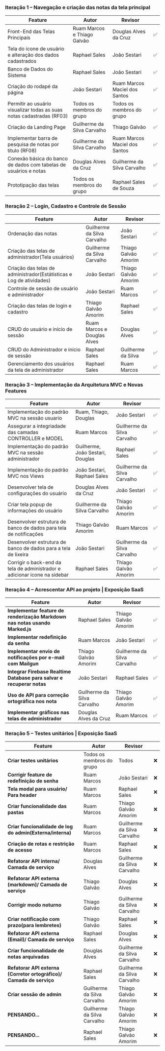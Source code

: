 ### Iteração 1 – Navegação e criação das notas da tela principal

| Feature                                                                                          | Autor                          | Revisor                        |   |
|--------------------------------------------------------------------------------------------------|--------------------------------|--------------------------------|---|
| Front-End das Telas Principais                                                                   | Ruam Marcos e Thiago Galvão    | Douglas Alves da Cruz          |✅|
| Tela do icone de usuário e alteração dos dados cadastrados                                       | Raphael Sales                  | João Sestari                   |✅|
| Banco de Dados do Sistema                                                                        | Raphael Sales                  | João Sestari                   |✅|
| Criação do rodapé da página                                                                      | João Sestari                   | Ruam Marcos Maciel dos Santos  |✅|
| Permitir ao usuário visualizar todas as suas notas cadastradas (RF03)                            | Todos os membros do grupo      | Todos os membros do grupo      |✅|
| Criação da Landing Page                                                                          | Guilherme da Silva Carvalho    | Thiago Galvão                  |✅|
| Implementar barra de pesquisa de notas por título (RF08)                                         | Guilherme da Silva Carvalho    | Ruam Marcos Maciel dos Santos  |✅|
| Conexão básica do banco de dados com tabelas de usuários e notas                                 | Douglas Alves da Cruz          | Guilherme da Silva Carvalho    |✅|
| Prototipação das telas                                                                           | Todos os membros do grupo      | Raphael Sales de Souza         |✅|

### Iteração 2 – Login, Cadastro e Controle de Sessão

| Feature                                                                                          | Autor                            | Revisor                          |   |
|--------------------------------------------------------------------------------------------------|----------------------------------|----------------------------------|---|
| Ordenação das notas                                                                              | Guilherme da Silva Carvalho      | João Sestari                     |✅|
| Criação das telas de administrador(Tela usuários)                                                | Guilherme da Silva Carvalho      | Thiago Galvão Amorim             |✅|
| Criação das telas de administrador(Estátisticas e Log de atividades)                             | João Sestari                     | Thiago Galvão Amorim             |✅|
| Controle de sessão de usuário e administrador                                                    | João Sestari                     | Ruam Marcos                      |✅|
| Criação das telas de login e cadastro                                                            | Thiago Galvão Amorim             | Raphael Sales                    |✅|
| CRUD do usuário e início de sessão                                                               | Ruam Marcos e Douglas Alves      | Douglas Alves                    |✅|
| CRUD do Administrador e início de sessão                                                         | Raphael Sales                    | Guilherme da Silva               |✅|
| Gerenciamento dos usuários da tela de administrador                                              | Raphael Sales                    | Ruam Marcos                      |✅|

### Iteração 3 – Implementação da Arquitetura MVC e Novas Features

| Feature                                                                                          | Autor                               | Revisor                            |   |
|--------------------------------------------------------------------------------------------------|-------------------------------------|------------------------------------|---|
| Implementação do padrão MVC na sessão usuario                                                    | Ruam, Thiago, Douglas               | João Sestari                       |✅|
| Assegurar a integriadade das camadas CONTROLLER e MODEL                                                            | Ruam Marcos         | Guilherme da Silva Carvalho      |✅|
| Implementação do padrão MVC na sessão administrador                                              | Guilherme, João Sestari, Douglas    | Raphael Sales                      |✅|
| Implementação do padrão MVC nos Views                                                            | João Sestari, Raphael Sales         | Guilherme da Silva Carvalho        |✅|
| Desenvolver tela de configurações do usuário                                                     | Douglas Alves da Cruz               | João Sestari                       |✅|
| Criar tela popup de informações do usuário                                                       | Guilherme da Silva Carvalho         | Thiago Galvão Amorim               |✅|
| Desenvolver estrutura de banco de dados para tela de notificações                                | Thiago Galvão Amorim                | Ruam Marcos                        |✅|
| Desenvolver estrutura de banco de dados para a tela de lixeira                                   | João Sestari                        | Guilherme da Silva Carvalho        |✅|
| Corrigir o back-end da tela de administrador e adicionar ícone na sidebar                        | Raphael Sales                       | Thiago Galvão Amorim               |✅|



<!-- precisamos melhorar a as features: do Ruam, 6°, 8°  e 9° -->



### Iteração 4 – Acrescentar API ao projeto | Exposição SaaS

| Feature                                                                     | Autor                       | Revisor                     |   |
| --------------------------------------------------------------------------- | --------------------------- | --------------------------- |---|
| **Implementar feature de renderização Markdown nas notas usando Marked.js** | Raphael Sales               | Thiago Galvão Amorim        |✅|
| **Implementar redefinição da senha**                                        | Ruam Marcos                 | João Sestari                |✅|
| **Implementar envio de notificações por e-mail com Mailgun**                | Thiago Galvão Amorim        | Guilherme da Silva Carvalho |✅|
| **Integrar Firebase Realtime Database para salvar e recuperar notas**       | João Sestari                | Raphael Sales               |✅|
| **Uso de API para correção ortográfica nos nota**                           | Guilherme da Silva Carvalho | Thiago Galvão Amorim        |✅|
| **Implementar gráficos nas telas de administrador**                         | Douglas Alves da Cruz       | Ruam Marcos                 |✅|

### Iteração 5 – Testes unitários | Exposição SaaS

| Feature                                                                     | Autor                       | Revisor                     |   |
| --------------------------------------------------------------------------- | --------------------------- | --------------------------- |---|
| **Criar testes unitários**                                                  | Todos os membros do grupo   | Todos                       |❌|
| **Corrigir feature de redefinição de senha**                                | Ruam Marcos                 | João Sestari                |❌|
| **Tela modal para usuário/ Para header**                                    | Ruam Marcos                 | Raphael Sales               |❌|
| **Criar funcionalidade das pastas**                                         | Ruam Marcos                 | Thiago Galvão Amorim        |❌|
| **Criar funcionalidade de log do admin(Externa/interna)**                   | Ruam Marcos                 | Guilherme da Silva Carvalho |❌|
| **Criação de rotas e restrição de acesso**                                  | Ruam Marcos                 | Raphael Sales               |❌|
| **Refatorar API interna/ Camada de serviço**                                | Douglas Alves               | Guilherme da Silva Carvalho |❌|
| **Refatorar API externa (markdown)/ Camada de serviço**                     | Thiago Galvão               | Douglas Alves               |❌|
| **Corrigir modo noturno**                                                   | Thiago Galvão               | Guilherme da Silva Carvalho |❌|
| **Criar notificação com prazo(para lembretes)**                             | Thiago Galvão               | Raphael Sales               |❌|
| **Refatorar API externa (Email)/ Camada de serviço**                        | Raphael Sales               | Douglas Alves               |❌|
| **Criar funcionalidade de notas arquivadas**                                | Douglas Alves               | Guilherme da Silva Carvalho |❌|
| **Refatorar API externa (Corretor ortográfico)/ Camada de serviço**         | Raphael Sales               | Guilherme da Silva Carvalho |❌|
| **Criar sessão de admin**                                                   | Guilherme da Silva Carvalho | Thiago Galvão Amorim        |❌|
| **PENSANDO...**                                                             | Guilherme da Silva Carvalho | Thiago Galvão Amorim        |❌|
| **PENSANDO...**                                                             |  Raphael Sales              | Thiago Galvão Amorim        |❌|







